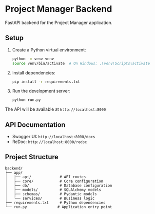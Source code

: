 # Project Manager Backend

FastAPI backend for the Project Manager application.

## Setup

1. Create a Python virtual environment:
   ```bash
   python -m venv venv
   source venv/bin/activate  # On Windows: .\venv\Scripts\activate
   ```

2. Install dependencies:
   ```bash
   pip install -r requirements.txt
   ```

3. Run the development server:
   ```bash
   python run.py
   ```

The API will be available at `http://localhost:8000`

## API Documentation

- Swagger UI: `http://localhost:8000/docs`
- ReDoc: `http://localhost:8000/redoc`

## Project Structure

```
backend/
├── app/
│   ├── api/             # API routes
│   ├── core/            # Core configuration
│   ├── db/              # Database configuration
│   ├── models/          # SQLAlchemy models
│   ├── schemas/         # Pydantic models
│   └── services/        # Business logic
├── requirements.txt     # Python dependencies
└── run.py              # Application entry point
```
